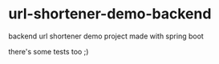 # url-shortener-demo-backend
backend url shortener demo project made with spring boot 

there's some tests too ;)
